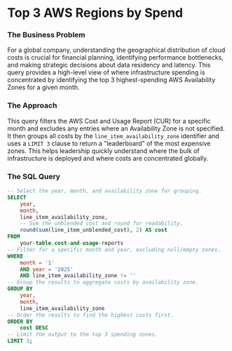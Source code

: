 # Top 3 AWS Regions by Spend


### **The Business Problem**

For a global company, understanding the geographical distribution of cloud costs is crucial for financial planning, identifying performance bottlenecks, and making strategic decisions about data residency and latency. This query provides a high-level view of where infrastructure spending is concentrated by identifying the top 3 highest-spending AWS Availability Zones for a given month.

### **The Approach**

This query filters the AWS Cost and Usage Report (CUR) for a specific month and excludes any entries where an Availability Zone is not specified. It then groups all costs by the `line_item_availability_zone` identifier and uses a `LIMIT 3` clause to return a "leaderboard" of the most expensive zones. This helps leadership quickly understand where the bulk of infrastructure is deployed and where costs are concentrated globally.

### **The SQL Query**

```sql
-- Select the year, month, and availability zone for grouping.
SELECT
    year,
    month,
    line_item_availability_zone,
    -- Sum the unblended cost and round for readability.
    round(sum(line_item_unblended_cost), 2) AS cost
FROM
    your-table.cost-and-usage-reports
-- Filter for a specific month and year, excluding null/empty zones.
WHERE
    month = '1'
    AND year = '2025'
    AND line_item_availability_zone != ''
-- Group the results to aggregate costs by availability zone.
GROUP BY
    year,
    month,
    line_item_availability_zone
-- Order the results to find the highest costs first.
ORDER BY
    cost DESC
-- Limit the output to the top 3 spending zones.
LIMIT 3;